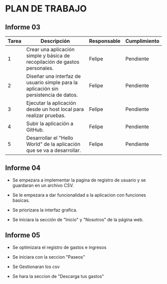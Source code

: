# PLAN DE TRABAJO

## Informe 03
| Tarea | Descripción | Responsable | Cumplimiento |
|-------|-------------|-------------|--------------|
| 1     | Crear una aplicación simple y básica de recopilación de gastos personales. | Felipe | Pendiente |
| 2     | Diseñar una interfaz de usuario simple para la aplicación sin persistencia de datos. | Felipe | Pendiente |
| 3     | Ejecutar la aplicación desde un host local para realizar pruebas. | Felipe | Pendiente |
| 4     | Subir la aplicación a GitHub. | Felipe | Pendiente |
| 5     | Desarrollar el "Hello World" de la aplicación que se va a desarrollar. | Felipe | Pendiente |


## Informe 04

 - Se empezara a implementar la pagina de registro de usuario y se guardaran en un archivo CSV. 

 - Se le empezara a dar funcionalidad a la aplicacion con funciones basicas.

 - Se priorizara la interfaz grafica.

 - Se iniciara la sección de "Inicio" y "Nosotros" de la página web.

## Informe 05

 - Se optimizara el registro de gastos e ingresos

 - Se iniciara con la seccion "Paseos"

 - Se Gestionaran los csv 

 - Se hara la seccion de "Descarga tus gastos"
